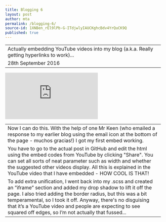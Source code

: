 ```yaml
---
title: Blogging 6
layout: post
author: mta
permalink: /blogging-6/
source-id: 1XNBen_rEl9lPb-G-ITdjwlyIAUCKghcBdv4YrQuCK9Q
published: true
---
```

<table>
  <tr>
    <td>Actually embedding YouTube videos into my blog (a.k.a. Really getting hyperlinks to work)...</td>
  </tr>
  <tr>
    <td>28th September 2016</td>
  </tr>
</table>

<iframe src="https://www.youtube.com/embed/rWl4y1-rdMw?rel=0;3&amp;autohide=1&amp;showinfo=0&amp;" frameborder="0" allowfullscreen></iframe>

<table>
  <tr>
    <td>Now I can do this.  With the help of one Mr Keen (who emailed a response to my earlier blog using the email icon at the bottom of the page - muchos gracias!) I got my first embed working.  </td>
  </tr>
  <tr>
    <td>You have to go to the actual post in GitHub and edit the html using the embed codes from YouTube by clicking "Share".  You can set all sorts of neat parameter such as width and whether the suggested other videos display.  All this is explained in the YouTube video that I have embedded - HOW COOL IS THAT!</td>
  </tr>
  <tr>
    <td>To add extra unification, I went back into my .scss and created an ”iframe” section and added my drop shadow to lift it off the page.  I also tried adding the border radius, but this was a bit temperamental, so I took it off.  Anyway, there's no disguising that it’s a YouTube video  and people are expecting to see squared off edges, so I’m not actually that fussed...</td>
  </tr>
</table>


